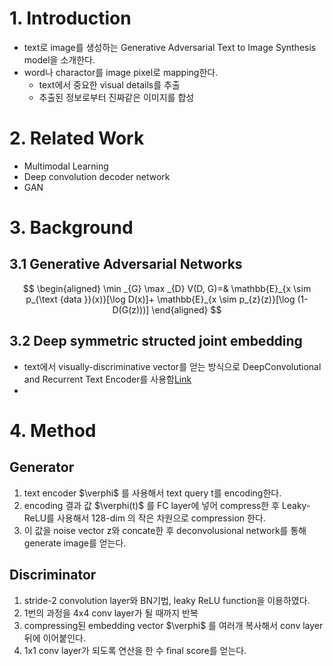 # 1. Introduction
- text로 image를 생성하는 Generative Adversarial Text to Image Synthesis model을 소개한다.
- word나 charactor를 image pixel로 mapping한다.
    - text에서 중요한 visual details를 추출
    - 추출된 정보로부터 진짜같은 이미지를 합성

# 2. Related Work
- Multimodal Learning
- Deep convolution decoder network
- GAN

# 3. Background
## 3.1 Generative Adversarial Networks
$$
\begin{aligned}
\min _{G} \max _{D} V(D, G)=& \mathbb{E}_{x \sim p_{\text {data }}(x)}[\log D(x)]+ \mathbb{E}_{x \sim p_{z}(z)}[\log (1-D(G(z)))]
\end{aligned}
$$

## 3.2 Deep symmetric structed joint embedding
- text에서 visually-discriminative vector를 얻는 방식으로 DeepConvolutional and Recurrent Text Encoder를 사용함[Link](https://arxiv.org/abs/1605.05395)
- 

# 4. Method
## Generator
1. text encoder $\verphi$ 를 사용해서 text query t를 encoding한다.
2. encoding 결과 값 $\verphi(t)$ 를 FC layer에 넣어 compress한 후 Leaky-ReLU를 사용해서 128-dim 의 작은 차원으로 compression 한다.
3. 이 값을 noise vector z와 concate한 후 deconvolusional network를 통해 generate image를 얻는다.

## Discriminator
1. stride-2 convolution layer와 BN기법, leaky ReLU function을 이용하였다.
2. 1번의 과정을 4x4 conv layer가 될 때까지 반복
3. compressing된 embedding vector $\verphi$ 를 여러개 복사해서 conv layer뒤에 이어붙인다.
4. 1x1 conv layer가 되도록 연산을 한 수 final score를 얻는다.